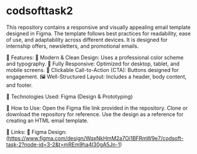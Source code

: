 # codsofttask2
This repository contains a responsive and visually appealing email template designed in Figma. The template follows best practices for readability, ease of use, and adaptability across different devices. It is designed for internship offers, newsletters, and promotional emails.

📌 Features:
🎨 Modern & Clean Design: Uses a professional color scheme and typography.
📱 Fully Responsive: Optimized for desktop, tablet, and mobile screens.
🔗 Clickable Call-to-Action (CTA): Buttons designed for engagement.
🖼 Well-Structured Layout: Includes a header, body content, and footer.

📌 Technologies Used:
Figma (Design & Prototyping)

📌 How to Use:
Open the Figma file link provided in the repository.
Clone or download the repository for reference.
Use the design as a reference for creating an HTML email template.

📌 Links:
🔗 Figma Design: (https://www.figma.com/design/WqxNkHmM2a7Oi1BFRmW9e7/codsoft-task-2?node-id=3-2&t=mREm9ha4I30gA5Jn-1)
